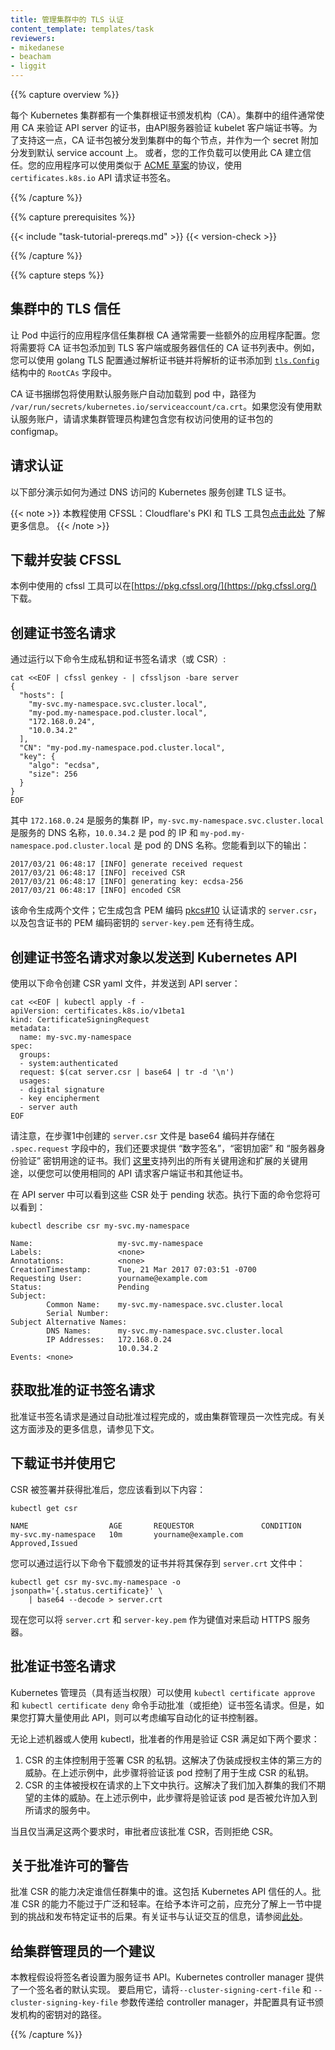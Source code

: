 ```yaml
---
title: 管理集群中的 TLS 认证
content_template: templates/task
reviewers:
- mikedanese
- beacham
- liggit
---
```

<!--
---
title: Manage TLS Certificates in a Cluster
content_template: templates/task
reviewers:
- mikedanese
- beacham
- liggit
---
-->

{{% capture overview %}}
<!--
Every Kubernetes cluster has a cluster root Certificate Authority (CA). The CA
is generally used by cluster components to validate the API server's
certificate, by the API server to validate kubelet client certificates, etc. To
support this, the CA certificate bundle is distributed to every node in the
cluster and is distributed as a secret attached to default service accounts.
Optionally, your workloads can use this CA to establish trust. Your application
can request a certificate signing using the `certificates.k8s.io` API using a
protocol that is similar to the
[ACME draft](https://github.com/ietf-wg-acme/acme/).
-->
每个 Kubernetes 集群都有一个集群根证书颁发机构（CA）。集群中的组件通常使用 CA 来验证 API server 的证书，由API服务器验证 kubelet 客户端证书等。为了支持这一点，CA 证书包被分发到集群中的每个节点，并作为一个 secret 附加分发到默认 service account 上。 或者，您的工作负载可以使用此 CA 建立信任。您的应用程序可以使用类似于 [ACME 草案](https://github.com/ietf-wg-acme/acme/)的协议，使用 `certificates.k8s.io` API 请求证书签名。

{{% /capture %}}


{{% capture prerequisites %}}

{{< include "task-tutorial-prereqs.md" >}} {{< version-check >}}

{{% /capture %}}

{{% capture steps %}}

<!--
## Trusting TLS in a Cluster

Trusting the cluster root CA from an application running as a pod usually
requires some extra application configuration. You will need to add the CA
certificate bundle to the list of CA certificates that the TLS client or server
trusts. For example, you would do this with a golang TLS config by parsing the
certificate chain and adding the parsed certificates to the `RootCAs` field
in the [`tls.Config`](https://godoc.org/crypto/tls#Config) struct.

The CA certificate bundle is automatically mounted into pods using the default
service account at the path `/var/run/secrets/kubernetes.io/serviceaccount/ca.crt`.
If you are not using the default service account, ask a cluster administrator to
build a configmap containing the certificate bundle that you have access to use.
-->
## 集群中的 TLS 信任

让 Pod 中运行的应用程序信任集群根 CA 通常需要一些额外的应用程序配置。您将需要将 CA 证书包添加到 TLS 客户端或服务器信任的 CA 证书列表中。例如，您可以使用 golang TLS 配置通过解析证书链并将解析的证书添加到 [`tls.Config`](https://godoc.org/crypto/tls#Config) 结构中的 `RootCAs` 字段中。

CA 证书捆绑包将使用默认服务账户自动加载到 pod 中，路径为 `/var/run/secrets/kubernetes.io/serviceaccount/ca.crt`。如果您没有使用默认服务账户，请请求集群管理员构建包含您有权访问使用的证书包的 configmap。

<!--
## Requesting a Certificate

The following section demonstrates how to create a TLS certificate for a
Kubernetes service accessed through DNS.

{{< note >}}
This tutorial uses CFSSL: Cloudflare's PKI and TLS toolkit [click here](https://blog.cloudflare.com/introducing-cfssl/) to know more.
{{< /note >}}
-->
## 请求认证

以下部分演示如何为通过 DNS 访问的 Kubernetes 服务创建 TLS 证书。

{{< note >}}
本教程使用 CFSSL：Cloudflare's PKI 和 TLS 工具包[点击此处](https://blog.cloudflare.com/introducing-cfssl/) 了解更多信息。
{{< /note >}}

<!--
## Download and install CFSSL

The cfssl tools used in this example can be downloaded at
[https://pkg.cfssl.org/](https://pkg.cfssl.org/).
-->
## 下载并安装 CFSSL

本例中使用的 cfssl 工具可以在[https://pkg.cfssl.org/](https://pkg.cfssl.org/) 下载。

<!--
## Create a Certificate Signing Request

Generate a private key and certificate signing request (or CSR) by running
the following command:

```shell
cat <<EOF | cfssl genkey - | cfssljson -bare server
{
  "hosts": [
    "my-svc.my-namespace.svc.cluster.local",
    "my-pod.my-namespace.pod.cluster.local",
    "172.168.0.24",
    "10.0.34.2"
  ],
  "CN": "my-pod.my-namespace.pod.cluster.local",
  "key": {
    "algo": "ecdsa",
    "size": 256
  }
}
EOF
```

Where `172.168.0.24` is the service's cluster IP,
`my-svc.my-namespace.svc.cluster.local` is the service's DNS name,
`10.0.34.2` is the pod's IP and `my-pod.my-namespace.pod.cluster.local`
is the pod's DNS name. You should see the following output:

```
2017/03/21 06:48:17 [INFO] generate received request
2017/03/21 06:48:17 [INFO] received CSR
2017/03/21 06:48:17 [INFO] generating key: ecdsa-256
2017/03/21 06:48:17 [INFO] encoded CSR
```

This command generates two files; it generates `server.csr` containing the PEM
encoded [pkcs#10](https://tools.ietf.org/html/rfc2986) certification request,
and `server-key.pem` containing the PEM encoded key to the certificate that
is still to be created.
-->
## 创建证书签名请求

通过运行以下命令生成私钥和证书签名请求（或 CSR）:

```shell
cat <<EOF | cfssl genkey - | cfssljson -bare server
{
  "hosts": [
    "my-svc.my-namespace.svc.cluster.local",
    "my-pod.my-namespace.pod.cluster.local",
    "172.168.0.24",
    "10.0.34.2"
  ],
  "CN": "my-pod.my-namespace.pod.cluster.local",
  "key": {
    "algo": "ecdsa",
    "size": 256
  }
}
EOF
```

其中 `172.168.0.24` 是服务的集群 IP，`my-svc.my-namespace.svc.cluster.local` 是服务的 DNS 名称，`10.0.34.2` 是 pod 的 IP 和 `my-pod.my-namespace.pod.cluster.local` 是 pod 的 DNS 名称。您能看到以下的输出：

```
2017/03/21 06:48:17 [INFO] generate received request
2017/03/21 06:48:17 [INFO] received CSR
2017/03/21 06:48:17 [INFO] generating key: ecdsa-256
2017/03/21 06:48:17 [INFO] encoded CSR
```

该命令生成两个文件；它生成包含 PEM 编码 [pkcs#10](https://tools.ietf.org/html/rfc2986) 认证请求的 `server.csr`，以及包含证书的 PEM 编码密钥的 `server-key.pem` 还有待生成。

<!--
## Create a Certificate Signing Request object to send to the Kubernetes API

Generate a CSR yaml blob and send it to the apiserver by running the following
command:

```shell
cat <<EOF | kubectl apply -f -
apiVersion: certificates.k8s.io/v1beta1
kind: CertificateSigningRequest
metadata:
  name: my-svc.my-namespace
spec:
  groups:
  - system:authenticated
  request: $(cat server.csr | base64 | tr -d '\n')
  usages:
  - digital signature
  - key encipherment
  - server auth
EOF
```

Notice that the `server.csr` file created in step 1 is base64 encoded
and stashed in the `.spec.request` field. We are also requesting a
certificate with the "digital signature", "key encipherment", and "server
auth" key usages. We support all key usages and extended key usages listed
[here](https://godoc.org/k8s.io/api/certificates/v1beta1#KeyUsage)
so you can request client certificates and other certificates using this
same API.

The CSR should now be visible from the API in a Pending state. You can see
it by running:

```shell
kubectl describe csr my-svc.my-namespace
```

```none
Name:                   my-svc.my-namespace
Labels:                 <none>
Annotations:            <none>
CreationTimestamp:      Tue, 21 Mar 2017 07:03:51 -0700
Requesting User:        yourname@example.com
Status:                 Pending
Subject:
        Common Name:    my-svc.my-namespace.svc.cluster.local
        Serial Number:
Subject Alternative Names:
        DNS Names:      my-svc.my-namespace.svc.cluster.local
        IP Addresses:   172.168.0.24
                        10.0.34.2
Events: <none>
```
-->
## 创建证书签名请求对象以发送到 Kubernetes API

使用以下命令创建 CSR yaml 文件，并发送到 API server：

```shell
cat <<EOF | kubectl apply -f -
apiVersion: certificates.k8s.io/v1beta1
kind: CertificateSigningRequest
metadata:
  name: my-svc.my-namespace
spec:
  groups:
  - system:authenticated
  request: $(cat server.csr | base64 | tr -d '\n')
  usages:
  - digital signature
  - key encipherment
  - server auth
EOF
```

请注意，在步骤1中创建的 `server.csr` 文件是 base64 编码并存储在 `.spec.request` 字段中的，我们还要求提供 “数字签名”，“密钥加密” 和 “服务器身份验证” 密钥用途的证书。我们 [这里](https://godoc.org/k8s.io/api/certificates/v1beta1#KeyUsage)支持列出的所有关键用途和扩展的关键用途，以便您可以使用相同的 API 请求客户端证书和其他证书。

在 API server 中可以看到这些 CSR 处于 pending 状态。执行下面的命令您将可以看到：

```shell
kubectl describe csr my-svc.my-namespace
```

```none
Name:                   my-svc.my-namespace
Labels:                 <none>
Annotations:            <none>
CreationTimestamp:      Tue, 21 Mar 2017 07:03:51 -0700
Requesting User:        yourname@example.com
Status:                 Pending
Subject:
        Common Name:    my-svc.my-namespace.svc.cluster.local
        Serial Number:
Subject Alternative Names:
        DNS Names:      my-svc.my-namespace.svc.cluster.local
        IP Addresses:   172.168.0.24
                        10.0.34.2
Events: <none>
```

<!--
## Get the Certificate Signing Request Approved

Approving the certificate signing request is either done by an automated
approval process or on a one off basis by a cluster administrator. More
information on what this involves is covered below.
-->
## 获取批准的证书签名请求

批准证书签名请求是通过自动批准过程完成的，或由集群管理员一次性完成。有关这方面涉及的更多信息，请参见下文。

<!--
## Download the Certificate and Use It

Once the CSR is signed and approved you should see the following:

```shell
kubectl get csr
```

```none
NAME                  AGE       REQUESTOR               CONDITION
my-svc.my-namespace   10m       yourname@example.com    Approved,Issued
```

You can download the issued certificate and save it to a `server.crt` file
by running the following:

```shell
kubectl get csr my-svc.my-namespace -o jsonpath='{.status.certificate}' \
    | base64 --decode > server.crt
```

Now you can use `server.crt` and `server-key.pem` as the keypair to start
your HTTPS server.
-->
## 下载证书并使用它

CSR 被签署并获得批准后，您应该看到以下内容：

```shell
kubectl get csr
```

```none
NAME                  AGE       REQUESTOR               CONDITION
my-svc.my-namespace   10m       yourname@example.com    Approved,Issued
```

您可以通过运行以下命令下载颁发的证书并将其保存到 `server.crt` 文件中：

```shell
kubectl get csr my-svc.my-namespace -o jsonpath='{.status.certificate}' \
    | base64 --decode > server.crt
```

现在您可以将 `server.crt` 和 `server-key.pem` 作为键值对来启动 HTTPS 服务器。

<!--
## Approving Certificate Signing Requests

A Kubernetes administrator (with appropriate permissions) can manually approve
(or deny) Certificate Signing Requests by using the `kubectl certificate
approve` and `kubectl certificate deny` commands. However if you intend
to make heavy usage of this API, you might consider writing an automated
certificates controller.

Whether a machine or a human using kubectl as above, the role of the approver is
to verify that the CSR satisfies two requirements:

1. The subject of the CSR controls the private key used to sign the CSR. This
   addresses the threat of a third party masquerading as an authorized subject.
   In the above example, this step would be to verify that the pod controls the
   private key used to generate the CSR.
2. The subject of the CSR is authorized to act in the requested context. This
   addresses the threat of an undesired subject joining the cluster. In the
   above example, this step would be to verify that the pod is allowed to
   participate in the requested service.

If and only if these two requirements are met, the approver should approve
the CSR and otherwise should deny the CSR.
-->
## 批准证书签名请求

Kubernetes 管理员（具有适当权限）可以使用 `kubectl certificate approve` 和 `kubectl certificate deny` 命令手动批准（或拒绝）证书签名请求。但是，如果您打算大量使用此 API，则可以考虑编写自动化的证书控制器。

无论上述机器或人使用 kubectl，批准者的作用是验证 CSR 满足如下两个要求：

 1. CSR 的主体控制用于签署 CSR 的私钥。这解决了伪装成授权主体的第三方的威胁。在上述示例中，此步骤将验证该 pod 控制了用于生成 CSR 的私钥。
 2. CSR 的主体被授权在请求的上下文中执行。这解决了我们加入群集的我们不期望的主体的威胁。在上述示例中，此步骤将是验证该 pod 是否被允许加入到所请求的服务中。

当且仅当满足这两个要求时，审批者应该批准 CSR，否则拒绝 CSR。

<!--
## A Word of Warning on the Approval Permission

The ability to approve CSRs decides who trusts who within the cluster. This
includes who the Kubernetes API trusts. The ability to approve CSRs should
not be granted broadly or lightly. The requirements of the challenge
noted in the previous section and the repercussions of issuing a specific
certificate should be fully understood before granting this permission. See
[here](/docs/reference/access-authn-authz/authentication/#x509-client-certs) for information on how
certificates interact with authentication.
-->
## 关于批准许可的警告

批准 CSR 的能力决定谁信任群集中的谁。这包括 Kubernetes API 信任的人。批准 CSR 的能力不能过于广泛和轻率。在给予本许可之前，应充分了解上一节中提到的挑战和发布特定证书的后果。有关证书与认证交互的信息，请参阅[此处](/docs/reference/access-authn-authz/authentication/#x509-client-certs)。

<!--
## A Note to Cluster Administrators

This tutorial assumes that a signer is setup to serve the certificates API. The
Kubernetes controller manager provides a default implementation of a signer. To
enable it, pass the `--cluster-signing-cert-file` and
`--cluster-signing-key-file` parameters to the controller manager with paths to
your Certificate Authority's keypair.
-->
## 给集群管理员的一个建议

本教程假设将签名者设置为服务证书 API。Kubernetes controller manager 提供了一个签名者的默认实现。 要启用它，请将`--cluster-signing-cert-file` 和 `--cluster-signing-key-file` 参数传递给 controller manager，并配置具有证书颁发机构的密钥对的路径。

{{% /capture %}}
